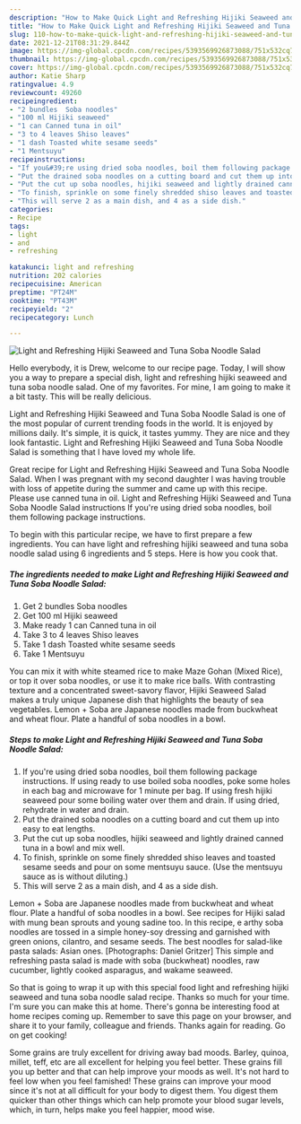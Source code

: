 ```yaml
---
description: "How to Make Quick Light and Refreshing Hijiki Seaweed and Tuna Soba Noodle Salad"
title: "How to Make Quick Light and Refreshing Hijiki Seaweed and Tuna Soba Noodle Salad"
slug: 110-how-to-make-quick-light-and-refreshing-hijiki-seaweed-and-tuna-soba-noodle-salad
date: 2021-12-21T08:31:29.844Z
image: https://img-global.cpcdn.com/recipes/5393569926873088/751x532cq70/light-and-refreshing-hijiki-seaweed-and-tuna-soba-noodle-salad-recipe-main-photo.jpg
thumbnail: https://img-global.cpcdn.com/recipes/5393569926873088/751x532cq70/light-and-refreshing-hijiki-seaweed-and-tuna-soba-noodle-salad-recipe-main-photo.jpg
cover: https://img-global.cpcdn.com/recipes/5393569926873088/751x532cq70/light-and-refreshing-hijiki-seaweed-and-tuna-soba-noodle-salad-recipe-main-photo.jpg
author: Katie Sharp
ratingvalue: 4.9
reviewcount: 49260
recipeingredient:
- "2 bundles  Soba noodles"
- "100 ml Hijiki seaweed"
- "1 can Canned tuna in oil"
- "3 to 4 leaves Shiso leaves"
- "1 dash Toasted white sesame seeds"
- "1 Mentsuyu"
recipeinstructions:
- "If you&#39;re using dried soba noodles, boil them following package instructions. If using ready to use boiled soba noodles, poke some holes in each bag and microwave for 1 minute per bag. If using fresh hijiki seaweed pour some boiling water over them and drain. If using dried, rehydrate in water and drain."
- "Put the drained soba noodles on a cutting board and cut them up into easy to eat lengths."
- "Put the cut up soba noodles, hijiki seaweed and lightly drained canned tuna in a bowl and mix well."
- "To finish, sprinkle on some finely shredded shiso leaves and toasted sesame seeds and pour on some mentsuyu sauce. (Use the mentsuyu sauce as is without diluting.)"
- "This will serve 2 as a main dish, and 4 as a side dish."
categories:
- Recipe
tags:
- light
- and
- refreshing

katakunci: light and refreshing 
nutrition: 202 calories
recipecuisine: American
preptime: "PT24M"
cooktime: "PT43M"
recipeyield: "2"
recipecategory: Lunch

---
```



![Light and Refreshing Hijiki Seaweed and Tuna Soba Noodle Salad](https://img-global.cpcdn.com/recipes/5393569926873088/751x532cq70/light-and-refreshing-hijiki-seaweed-and-tuna-soba-noodle-salad-recipe-main-photo.jpg)

Hello everybody, it is Drew, welcome to our recipe page. Today, I will show you a way to prepare a special dish, light and refreshing hijiki seaweed and tuna soba noodle salad. One of my favorites. For mine, I am going to make it a bit tasty. This will be really delicious.

Light and Refreshing Hijiki Seaweed and Tuna Soba Noodle Salad is one of the most popular of current trending foods in the world. It is enjoyed by millions daily. It's simple, it is quick, it tastes yummy. They are nice and they look fantastic. Light and Refreshing Hijiki Seaweed and Tuna Soba Noodle Salad is something that I have loved my whole life.

Great recipe for Light and Refreshing Hijiki Seaweed and Tuna Soba Noodle Salad. When I was pregnant with my second daughter I was having trouble with loss of appetite during the summer and came up with this recipe. Please use canned tuna in oil. Light and Refreshing Hijiki Seaweed and Tuna Soba Noodle Salad instructions If you&#39;re using dried soba noodles, boil them following package instructions.


To begin with this particular recipe, we have to first prepare a few ingredients. You can have light and refreshing hijiki seaweed and tuna soba noodle salad using 6 ingredients and 5 steps. Here is how you cook that.

<!--inarticleads1-->

##### The ingredients needed to make Light and Refreshing Hijiki Seaweed and Tuna Soba Noodle Salad:

1. Get 2 bundles  Soba noodles
1. Get 100 ml Hijiki seaweed
1. Make ready 1 can Canned tuna in oil
1. Take 3 to 4 leaves Shiso leaves
1. Take 1 dash Toasted white sesame seeds
1. Take 1 Mentsuyu


You can mix it with white steamed rice to make Maze Gohan (Mixed Rice), or top it over soba noodles, or use it to make rice balls. With contrasting texture and a concentrated sweet-savory flavor, Hijiki Seaweed Salad makes a truly unique Japanese dish that highlights the beauty of sea vegetables. Lemon + Soba are Japanese noodles made from buckwheat and wheat flour. Plate a handful of soba noodles in a bowl. 

<!--inarticleads2-->

##### Steps to make Light and Refreshing Hijiki Seaweed and Tuna Soba Noodle Salad:

1. If you&#39;re using dried soba noodles, boil them following package instructions. If using ready to use boiled soba noodles, poke some holes in each bag and microwave for 1 minute per bag. If using fresh hijiki seaweed pour some boiling water over them and drain. If using dried, rehydrate in water and drain.
1. Put the drained soba noodles on a cutting board and cut them up into easy to eat lengths.
1. Put the cut up soba noodles, hijiki seaweed and lightly drained canned tuna in a bowl and mix well.
1. To finish, sprinkle on some finely shredded shiso leaves and toasted sesame seeds and pour on some mentsuyu sauce. (Use the mentsuyu sauce as is without diluting.)
1. This will serve 2 as a main dish, and 4 as a side dish.


Lemon + Soba are Japanese noodles made from buckwheat and wheat flour. Plate a handful of soba noodles in a bowl. See recipes for Hijiki salad with mung bean sprouts and young sadine too. In this recipe, e arthy soba noodles are tossed in a simple honey-soy dressing and garnished with green onions, cilantro, and sesame seeds. The best noodles for salad-like pasta salads: Asian ones. [Photographs: Daniel Gritzer] This simple and refreshing pasta salad is made with soba (buckwheat) noodles, raw cucumber, lightly cooked asparagus, and wakame seaweed. 

So that is going to wrap it up with this special food light and refreshing hijiki seaweed and tuna soba noodle salad recipe. Thanks so much for your time. I'm sure you can make this at home. There's gonna be interesting food at home recipes coming up. Remember to save this page on your browser, and share it to your family, colleague and friends. Thanks again for reading. Go on get cooking!

Some grains are truly excellent for driving away bad moods. Barley, quinoa, millet, teff, etc are all excellent for helping you feel better. These grains fill you up better and that can help improve your moods as well. It's not hard to feel low when you feel famished! These grains can improve your mood since it's not at all difficult for your body to digest them. You digest them quicker than other things which can help promote your blood sugar levels, which, in turn, helps make you feel happier, mood wise.
